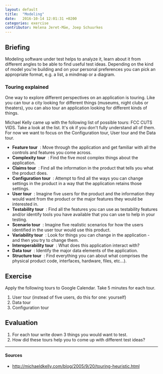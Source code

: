 ```yaml
---
layout: default
title:  "Modeling"
date:   2016-10-14 12:01:31 +0200
categories: exercise
contributor: Helena Jeret-Mäe, Joep Schuurkes
---
```


## Briefing
Modeling software under test helps to analyze it, learn about it from different angles to be able to find useful test ideas. Depending on the kind of model you're building and on your personal preferences you can pick an appropriate format, e.g. a list, a mindmap or a diagram.

### Touring explained
One way to explore different perspectives on an application is touring. Like you can tour a city looking for different things (museums, night clubs or theaters), you can also tour an application looking for different kinds of things.

Michael Kelly came up with the following list of possible tours: FCC CUTS VIDS. Take a look at the list. It's ok if you don't fully understand all of them. For now we want to focus on the Configuration tour, User tour and the Data tour.

- **Feature tour** ​ : Move through the application and get familiar with all the controls and features you come across.
- **Complexity tour** ​ : Find the five most complex things about the application.
- **Claims tour** ​ : Find all the information in the product that tells you what the product does.
- **Configuration tour** ​ : Attempt to find all the ways you can change settings in the product in a way that the application retains those settings.
- **User tour** ​ : Imagine five users for the product and the information they would want from the product or the major features they would be interested in.
- **Testability tour** ​ : Find all the features you can use as testability features and/or identify tools you have available that you can use to help in your testing.
- **Scenario tour** ​ : Imagine five realistic scenarios for how the users identified in the user tour would use this product.
- **Variability tour** ​ : Look for things you can change in the application - and then you try to change them.
- **Interoperability tour** ​ : What does this application interact with?
- **Data tour** ​ : Identify the major data elements of the application.
- **Structure tour** ​ : Find everything you can about what comprises the physical product code, interfaces, hardware, files, etc...).

## Exercise
Apply the following tours to Google Calendar. Take 5 minutes for each tour.
1. User tour (instead of five users, do this for one: yourself)
1. Data tour
1. Configuration tour

## Evaluation
1. For each tour write down 3 things you would want to test.
1. How did these tours help you to come up with different test ideas?

---

#### Sources
- http://michaeldkelly.com/blog/2005/9/20/touring-heuristic.html
